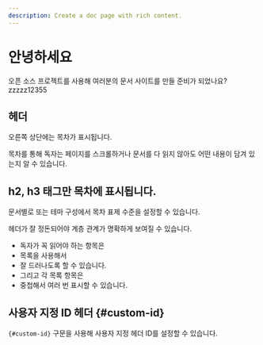 ```yaml
---
description: Create a doc page with rich content.
---
```


# 안녕하세요

오픈 소스 프로젝트를 사용해 여러분의 문서 사이트를 만들 준비가 되었나요? zzzzz12355

## 헤더

오른쪽 상단에는 목차가 표시됩니다.

목차를 통해 독자는 페이지를 스크롤하거나 문서를 다 읽지 않아도 어떤 내용이 담겨 있는지 알 수 있습니다.

## h2, h3 태그만 목차에 표시됩니다.

문서별로 또는 테마 구성에서 목차 표제 수준을 설정할 수 있습니다.

헤더가 잘 정돈되어야 계층 관계가 명확하게 보여질 수 있습니다.

- 독자가 꼭 읽어야 하는 항목은
- 목록을 사용해서
- 잘 드러나도록 할 수 있습니다.
- 그리고 각 목록 항목은
- 중첩해서 여러 번 표시할 수 있습니다.

## 사용자 지정 ID 헤더 {#custom-id}

`{#custom-id}` 구문을 사용해 사용자 지정 헤더 ID를 설정할 수 있습니다.
